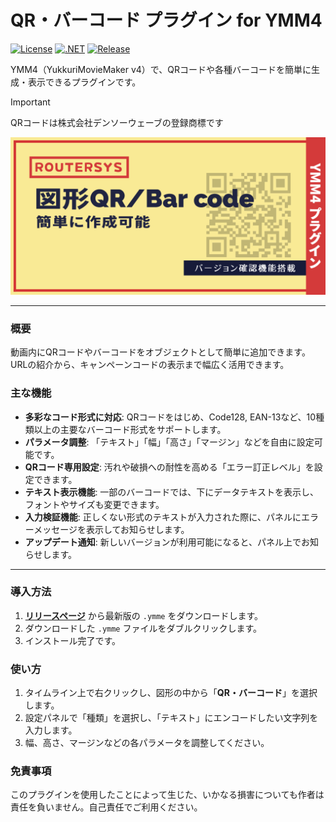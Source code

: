 # QR・バーコード プラグイン for YMM4

[![License](https://img.shields.io/badge/license-MIT-blue.svg)](LICENSE)
[![.NET](https://img.shields.io/badge/.NET-9.0-purple.svg)](#)
[![Release](https://img.shields.io/github/v/release/routersys/YMM4-QBCode.svg)](https://github.com/routersys/YMM4-QBCode/releases)

YMM4（YukkuriMovieMaker v4）で、QRコードや各種バーコードを簡単に生成・表示できるプラグインです。

> [!IMPORTANT]
> QRコードは株式会社デンソーウェーブの登録商標です

![image](https://github.com/routersys/YMM4-QBCode/blob/main/QBCode.png)

---

### 概要

動画内にQRコードやバーコードをオブジェクトとして簡単に追加できます。URLの紹介から、キャンペーンコードの表示まで幅広く活用できます。

### 主な機能

- **多彩なコード形式に対応**: QRコードをはじめ、Code128, EAN-13など、10種類以上の主要なバーコード形式をサポートします。
- **パラメータ調整**: 「テキスト」「幅」「高さ」「マージン」などを自由に設定可能です。
- **QRコード専用設定**: 汚れや破損への耐性を高める「エラー訂正レベル」を設定できます。
- **テキスト表示機能**: 一部のバーコードでは、下にデータテキストを表示し、フォントやサイズも変更できます。
- **入力検証機能**: 正しくない形式のテキストが入力された際に、パネルにエラーメッセージを表示してお知らせします。
- **アップデート通知**: 新しいバージョンが利用可能になると、パネル上でお知らせします。

---

### 導入方法

1. **[リリースページ](https://github.com/routersys/YMM4-QBCode/releases)** から最新版の `.ymme` をダウンロードします。
2. ダウンロードした `.ymme` ファイルをダブルクリックします。
3. インストール完了です。

### 使い方

1. タイムライン上で右クリックし、図形の中から「**QR・バーコード**」を選択します。
2. 設定パネルで「種類」を選択し、「テキスト」にエンコードしたい文字列を入力します。
3. 幅、高さ、マージンなどの各パラメータを調整してください。

### 免責事項

このプラグインを使用したことによって生じた、いかなる損害についても作者は責任を負いません。自己責任でご利用ください。
